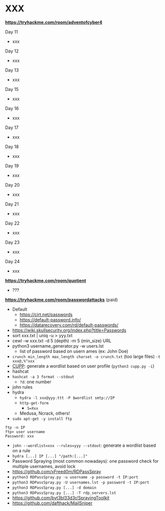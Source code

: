 # XXX

**https://tryhackme.com/room/adventofcyber4**

Day 11

* xxx

Day 12

* xxx

Day 13

* xxx

Day 15

* xxx

Day 16

* xxx

Day 17

* xxx

Day 18

* xxx

Day 19

* xxx

Day 20

* xxx

Day 21

* xxx

Day 22

* xxx

Day 23

* xxx

Day 24

* xxx

**https://tryhackme.com/room/quotient**

* ???

**https://tryhackme.com/room/passwordattacks** (paid)

* Default
  * https://cirt.net/passwords
  * https://default-password.info/
  * https://datarecovery.com/rd/default-passwords/
* https://wiki.skullsecurity.org/index.php?title=Passwords
* sort xxx.txt | uniq -u > yyy.txt
* cewl -w xxx.txt -d 5 (depth) -m 5 (min_size) URL
* python3 username_generator.py -w users.lst
  * list of password based on usern ames (ex: John Doe)
* `crunch min_length max_length charset -o crunch.txt` (too large files) `-t xxx@,%^xxx`
* [CUPP](https://github.com/Mebus/cupp): generate a wordlist based on user profile (`python3 cupp.py -i`)
* hashcat
* `hashcat -a 3 format --stdout`
  * `?d`: one number
* john rules
* hydra
  * `hydra -l xxx@yyy.ttt -P $wordlist smtp://IP`
  * `http-get-form`
    * `S=Xxx`
  * Medusa, Ncrack, others!
* `sudo apt-get -y install ftp`

```
ftp -n IP
ftp> user username
Password: xxx
```

* `john --wordlist=xxx --rules=yyy --stdout`: generate a wordlist based on a rule
* `hydra [...] IP [...] "/path:[...]"`
* Password Spraying (most common nowadays): one password check for multiple usernames, avoid lock
* https://github.com/xFreed0m/RDPassSpray
* `python3 RDPassSpray.py -u username -p password -t IP:port`
* `python3 RDPassSpray.py -U usernames.lst -p password -t IP:port`
* `python3 RDPassSpray.py [...] -d domain`
* `python3 RDPassSpray.py [...] -T rdp_servers.lst`
* https://github.com/byt3bl33d3r/SprayingToolkit
* https://github.com/dafthack/MailSniper